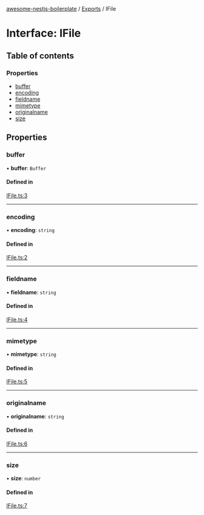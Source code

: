 [awesome-nestjs-boilerplate](../README.md) / [Exports](../modules.md) / IFile

# Interface: IFile

## Table of contents

### Properties

- [buffer](IFile.md#buffer)
- [encoding](IFile.md#encoding)
- [fieldname](IFile.md#fieldname)
- [mimetype](IFile.md#mimetype)
- [originalname](IFile.md#originalname)
- [size](IFile.md#size)

## Properties

### buffer

• **buffer**: `Buffer`

#### Defined in

[IFile.ts:3](https://github.com/klub-deepak/poc_doc_generation_3/blob/a592bb2/src/interfaces/IFile.ts#L3)

___

### encoding

• **encoding**: `string`

#### Defined in

[IFile.ts:2](https://github.com/klub-deepak/poc_doc_generation_3/blob/a592bb2/src/interfaces/IFile.ts#L2)

___

### fieldname

• **fieldname**: `string`

#### Defined in

[IFile.ts:4](https://github.com/klub-deepak/poc_doc_generation_3/blob/a592bb2/src/interfaces/IFile.ts#L4)

___

### mimetype

• **mimetype**: `string`

#### Defined in

[IFile.ts:5](https://github.com/klub-deepak/poc_doc_generation_3/blob/a592bb2/src/interfaces/IFile.ts#L5)

___

### originalname

• **originalname**: `string`

#### Defined in

[IFile.ts:6](https://github.com/klub-deepak/poc_doc_generation_3/blob/a592bb2/src/interfaces/IFile.ts#L6)

___

### size

• **size**: `number`

#### Defined in

[IFile.ts:7](https://github.com/klub-deepak/poc_doc_generation_3/blob/a592bb2/src/interfaces/IFile.ts#L7)
